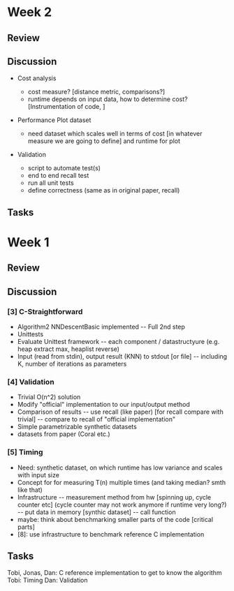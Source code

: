 # Week 2
## Review
## Discussion

- Cost analysis
    - cost measure? [distance metric, comparisons?]
    - runtime depends on input data, how to determine cost? [Instrumentation of code, ]

- Performance Plot dataset
    - need dataset which scales well in terms of cost [in whatever measure we are going to define] and runtime for plot 

- Validation
    - script to automate test(s)
    - end to end recall test
    - run all unit tests
    - define correctness (same as in original paper, recall)

## Tasks

# Week 1
## Review
## Discussion
### [3] C-Straightforward
- Algorithm2 NNDescentBasic implemented
-- Full 2nd step
- Unittests
- Evaluate Unittest framework
-- each component / datastructyure (e.g. heap extract max, heaplist reverse)
- Input (read from stdin), output result (KNN) to stdout [or file]
-- including K, number of iterations as parameters

### [4] Validation
- Trivial O(n^2) solution
- Modify "official" implementation to our input/output method
- Comparison of results
-- use recall (like paper) [for recall compare with trivial]
-- compare to recall of "official implementation"
- Simple parametrizable synthetic datasets
- datasets from paper (Coral etc.)

### [5] Timing
- Need: synthetic dataset, on which runtime has low variance and scales with input size
- Concept for for measuring T(n) multiple times (and taking median? smth like that)
- Infrastructure
-- measurement method from hw [spinning up, cycle counter etc] (cycle counter may not work anymore if runtime very long?)
-- put data in memory [synthic dataset]
-- call function
- maybe: think about benchmarking smaller parts of the code [critical parts]
- [8]: use infrastructure to benchmark reference C implementation
## Tasks
Tobi, Jonas, Dan: C reference implementation to get to know the algorithm
Tobi: Timing
Dan: Validation
